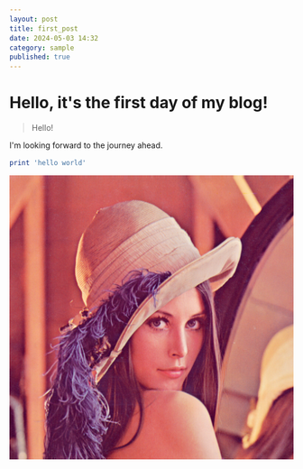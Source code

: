 ```yaml
---
layout: post
title: first_post
date: 2024-05-03 14:32
category: sample
published: true
---
```

# Hello, it's the first day of my blog!
> Hello!

I'm looking forward to the journey ahead.

```ruby
print 'hello world'
```



![lenna](/images/2024-05-03-first/lenna.png)
